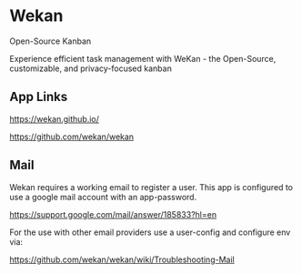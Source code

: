 # Wekan

Open-Source Kanban

Experience efficient task management with WeKan - the Open-Source, customizable, and privacy-focused kanban

## App Links

<https://wekan.github.io/>

<https://github.com/wekan/wekan>

## Mail

Wekan requires a working email to register a user. This app is configured to use a google mail account with an app-password.

<https://support.google.com/mail/answer/185833?hl=en>

For the use with other email providers use a user-config and configure env via:

<https://github.com/wekan/wekan/wiki/Troubleshooting-Mail>